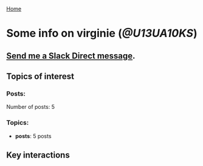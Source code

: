 [Home](https://kelu124.github.io/echommunity/)

# Some info on __virginie__ (_@U13UA10KS_)


## [Send me a Slack Direct message](https://echopen.slack.com/messages/@virginie/).

## Topics of interest

### Posts: 

Number of posts: 5

### Topics:

* __posts__: 5 posts

## Key interactions 

